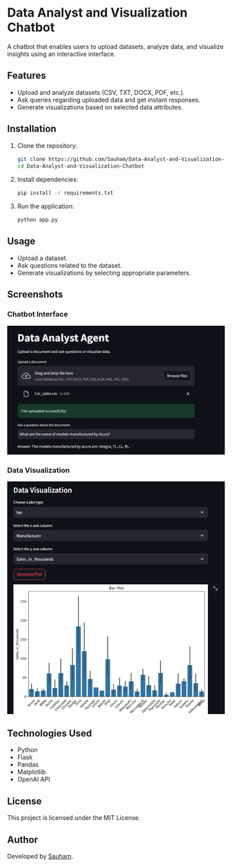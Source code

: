 # Data Analyst and Visualization Chatbot

A chatbot that enables users to upload datasets, analyze data, and visualize insights using an interactive interface.

## Features
- Upload and analyze datasets (CSV, TXT, DOCX, PDF, etc.).
- Ask queries regarding uploaded data and get instant responses.
- Generate visualizations based on selected data attributes.

## Installation
1. Clone the repository:
   ```sh
   git clone https://github.com/Sauham/Data-Analyst-and-Visualization-Chatbot.git
   cd Data-Analyst-and-Visualization-Chatbot
   ```
2. Install dependencies:
   ```sh
   pip install -r requirements.txt
   ```
3. Run the application:
   ```sh
   python app.py
   ```

## Usage
- Upload a dataset.
- Ask questions related to the dataset.
- Generate visualizations by selecting appropriate parameters.

## Screenshots
### Chatbot Interface
![Chatbot Interface](Chatbot%201.png)

### Data Visualization
![Data Visualization](chatbot%202.png)

## Technologies Used
- Python
- Flask
- Pandas
- Matplotlib
- OpenAI API

## License
This project is licensed under the MIT License.

## Author
Developed by [Sauham](https://github.com/Sauham).
